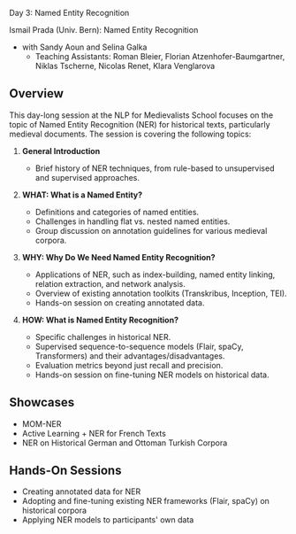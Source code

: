 Day 3: Named Entity Recognition

Ismail Prada (Univ. Bern): Named Entity Recognition
- with Sandy Aoun and Selina Galka
  - Teaching Assistants: Roman Bleier, Florian Atzenhofer-Baumgartner, Niklas Tscherne, Nicolas Renet, Klara Venglarova

## Overview

This day-long session at the NLP for Medievalists School focuses on the topic of Named Entity Recognition (NER) for historical texts, particularly medieval documents. The session is covering the following topics:

1. **General Introduction**
   - Brief history of NER techniques, from rule-based to unsupervised and supervised approaches.

2. **WHAT: What is a Named Entity?**
   - Definitions and categories of named entities.
   - Challenges in handling flat vs. nested named entities.
   - Group discussion on annotation guidelines for various medieval corpora.

3. **WHY: Why Do We Need Named Entity Recognition?**
   - Applications of NER, such as index-building, named entity linking, relation extraction, and network analysis.
   - Overview of existing annotation toolkits (Transkribus, Inception, TEI).
   - Hands-on session on creating annotated data.

4. **HOW: What is Named Entity Recognition?**
   - Specific challenges in historical NER.
   - Supervised sequence-to-sequence models (Flair, spaCy, Transformers) and their advantages/disadvantages.
   - Evaluation metrics beyond just recall and precision.
   - Hands-on session on fine-tuning NER models on historical data.

## Showcases

- MOM-NER 
- Active Learning + NER for French Texts 
- NER on Historical German and Ottoman Turkish Corpora 

## Hands-On Sessions

- Creating annotated data for NER
- Adopting and fine-tuning existing NER frameworks (Flair, spaCy) on historical corpora
- Applying NER models to participants' own data
